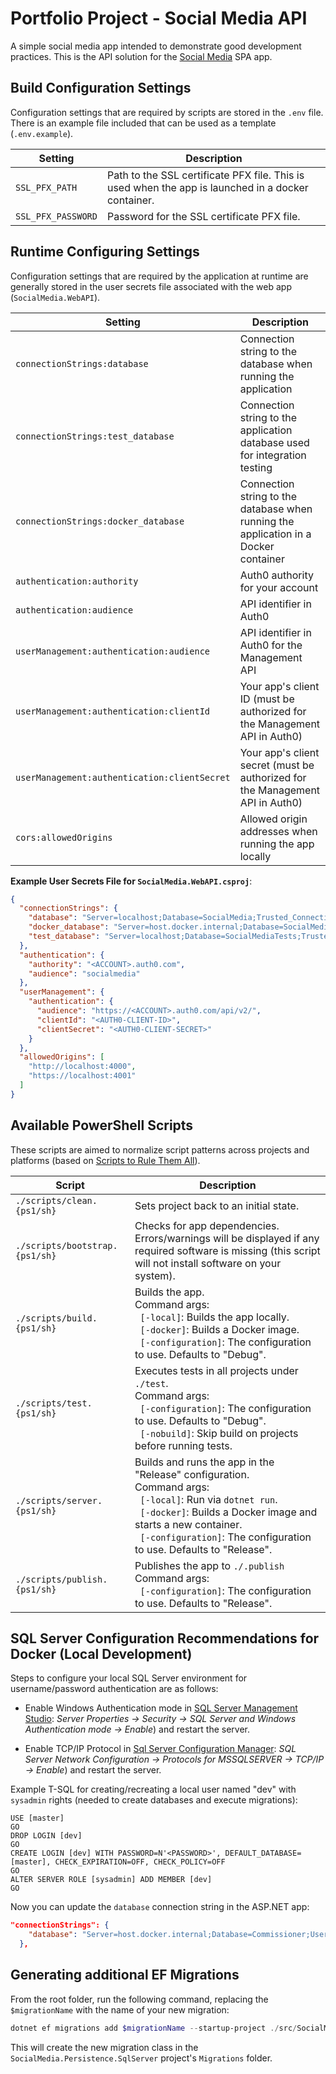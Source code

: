 # Portfolio Project - Social Media API

A simple social media app intended to demonstrate good development practices. This is the API solution for the [Social Media](https://github.com/agartee/portfolio-socialmedia) SPA app.

## Build Configuration Settings

Configuration settings that are required by scripts are stored in the `.env` file. There is an example file included that can be used as a template (`.env.example`).

| Setting | Description |
| --- | --- |
| `SSL_PFX_PATH` | Path to the SSL certificate PFX file. This is used when the app is launched in a docker container. |
| `SSL_PFX_PASSWORD` | Password for the SSL certificate PFX file. |

## Runtime Configuring Settings

Configuration settings that are required by the application at runtime are generally stored in the user secrets file associated with the web app (`SocialMedia.WebAPI`).

| Setting | Description |
| --- | --- |
| `connectionStrings:database` | Connection string to the database when running the application |
| `connectionStrings:test_database` | Connection string to the application database used for integration testing |
| `connectionStrings:docker_database` | Connection string to the database when running the application in a Docker container |
| `authentication:authority` | Auth0 authority for your account |
| `authentication:audience` | API identifier in Auth0 |
| `userManagement:authentication:audience` | API identifier in Auth0 for the Management API |
| `userManagement:authentication:clientId` | Your app's client ID (must be authorized for the Management API in Auth0) |
| `userManagement:authentication:clientSecret` | Your app's client secret (must be authorized for the Management API in Auth0) |
| `cors:allowedOrigins` | Allowed origin addresses when running the app locally |

**Example User Secrets File for `SocialMedia.WebAPI.csproj`**:

```json
{
  "connectionStrings": {
    "database": "Server=localhost;Database=SocialMedia;Trusted_Connection=true;TrustServerCertificate=True;MultipleActiveResultSets=true",
    "docker_database": "Server=host.docker.internal;Database=SocialMedia;User=sa;Password=YOUR_PASSWORD;TrustServerCertificate=True;MultipleActiveResultSets=true",
    "test_database": "Server=localhost;Database=SocialMediaTests;Trusted_Connection=true;TrustServerCertificate=True;MultipleActiveResultSets=true"
  },
  "authentication": {
    "authority": "<ACCOUNT>.auth0.com",
    "audience": "socialmedia"
  },
  "userManagement": {
    "authentication": {
      "audience": "https://<ACCOUNT>.auth0.com/api/v2/",
      "clientId": "<AUTH0-CLIENT-ID>",
      "clientSecret": "<AUTH0-CLIENT-SECRET>"
    }
  },
  "allowedOrigins": [
    "http://localhost:4000",
    "https://localhost:4001"
  ]
}
```

## Available PowerShell Scripts

These scripts are aimed to normalize script patterns across projects and platforms (based on [Scripts to Rule Them All](https://github.com/github/scripts-to-rule-them-all)).

| Script | Description |
| --- | --- |
| `./scripts/clean.{ps1/sh}` | Sets project back to an initial state. |
| `./scripts/bootstrap.{ps1/sh}` | Checks for app dependencies. Errors/warnings will be displayed if any required software is missing (this script will not install software on your system). |
| `./scripts/build.{ps1/sh}` | Builds the app.<br>Command args:<br>&nbsp;&nbsp;`[-local]`: Builds the app locally.<br>&nbsp;&nbsp;`[-docker]`: Builds a Docker image.<br>&nbsp;&nbsp;`[-configuration]`: The configuration to use. Defaults to "Debug". |
| `./scripts/test.{ps1/sh}` | Executes tests in all projects under `./test`.<br>Command args:<br>&nbsp;&nbsp;`[-configuration]`: The configuration to use. Defaults to "Debug".<br>&nbsp;&nbsp;`[-nobuild]`: Skip build on projects before running tests. |
| `./scripts/server.{ps1/sh}` | Builds and runs the app in the "Release" configuration.<br>Command args:<br>&nbsp;&nbsp;`[-local]`: Run via `dotnet run`.<br>&nbsp;&nbsp;`[-docker]`: Builds a Docker image and starts a new container.<br>&nbsp;&nbsp;`[-configuration]`: The configuration to use. Defaults to "Release". |
| `./scripts/publish.{ps1/sh}` | Publishes the app to `./.publish`<br>Command args:<br>&nbsp;&nbsp;`[-configuration]`: The configuration to use. Defaults to "Release". |


## SQL Server Configuration Recommendations for Docker (Local Development)

Steps to configure your local SQL Server environment for username/password authentication are as follows:

- Enable Windows Authentication mode in [SQL Server Management Studio](https://learn.microsoft.com/en-us/sql/ssms/): *Server Properties -> Security -> SQL Server and Windows Authentication mode -> Enable*) and restart the server.

- Enable TCP/IP Protocol in [Sql Server Configuration Manager](https://learn.microsoft.com/en-us/sql/relational-databases/sql-server-configuration-manager): *SQL Server Network Configuration -> Protocols for MSSQLSERVER -> TCP/IP -> Enable*) and restart the server.

Example T-SQL for creating/recreating a local user named "dev" with `sysadmin` rights (needed to create databases and execute migrations):

```
USE [master]
GO
DROP LOGIN [dev]
GO
CREATE LOGIN [dev] WITH PASSWORD=N'<PASSWORD>', DEFAULT_DATABASE=[master], CHECK_EXPIRATION=OFF, CHECK_POLICY=OFF
GO
ALTER SERVER ROLE [sysadmin] ADD MEMBER [dev]
GO
```

Now you can update the `database` connection string in the ASP.NET app:

```json
"connectionStrings": {
    "database": "Server=host.docker.internal;Database=Commissioner;User=dev;Password=<PASSWORD>;TrustServerCertificate=True;MultipleActiveResultSets=true"
  },
```

## Generating additional EF Migrations

From the root folder, run the following command, replacing the `$migrationName` with the name of your new migration:

```powershell
dotnet ef migrations add $migrationName --startup-project ./src/SocialMedia.WebAPI/ --project ./src/SocialMedia.Persistence.SqlServer/ --context SocialMediaDbContext
```

This will create the new migration class in the `SocialMedia.Persistence.SqlServer` project's `Migrations` folder.
